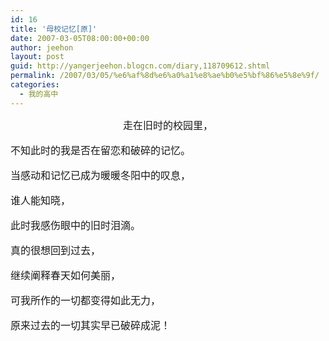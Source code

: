 ```yaml
---
id: 16
title: '母校记忆[原]'
date: 2007-03-05T08:00:00+00:00
author: jeehon
layout: post
guid: http://yangerjeehon.blogcn.com/diary,118709612.shtml
permalink: /2007/03/05/%e6%af%8d%e6%a0%a1%e8%ae%b0%e5%bf%86%e5%8e%9f/
categories:
  - 我的高中
---
```

<p align="center">
  <font face="仿宋_GB2312" size="3">走在旧时的校园里，</p> 
  
  <p>
    不知此时的我是否在留恋和破碎的记忆。
  </p>
  
  <p>
    当感动和记忆已成为暖暖冬阳中的叹息，
  </p>
  
  <p>
    谁人能知晓，
  </p>
  
  <p>
    此时我感伤眼中的旧时泪滴。
  </p>
  
  <p>
    真的很想回到过去，
  </p>
  
  <p>
    继续阐释春天如何美丽，
  </p>
  
  <p>
    可我所作的一切都变得如此无力，
  </p>
  
  <p>
    原来过去的一切其实早已破碎成泥！</font>
  </p>